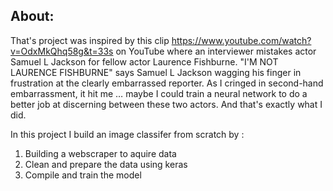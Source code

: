 ## About:

That's project was inspired by this clip https://www.youtube.com/watch?v=OdxMkQhq58g&t=33s on YouTube where an interviewer mistakes actor Samuel L Jackson for fellow actor Laurence Fishburne. "I'M NOT LAURENCE FISHBURNE" says Samuel L Jackson wagging his finger in frustration at the clearly embarrassed reporter. As I cringed in second-hand embarrassment, it hit me … maybe I could train a neural network to do a better job at discerning between these two actors. And that's exactly what I did.

In this project I build an image classifer from scratch by :

1. Building a webscraper to aquire data
2. Clean and prepare the data using keras
3. Compile and train the model
